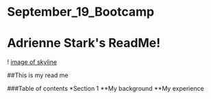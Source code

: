 # September_19_Bootcamp
# Adrienne Stark's ReadMe!

! [image of skyline](https://wallpapercave.com/wp/9qzBIpf.jpg)

##This is my read me

###Table of contents
*Section 1
**My background
**My experience
